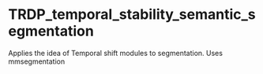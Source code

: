 # TRDP_temporal_stability_semantic_segmentation

Applies the idea of Temporal shift modules to segmentation.
Uses mmsegmentation


